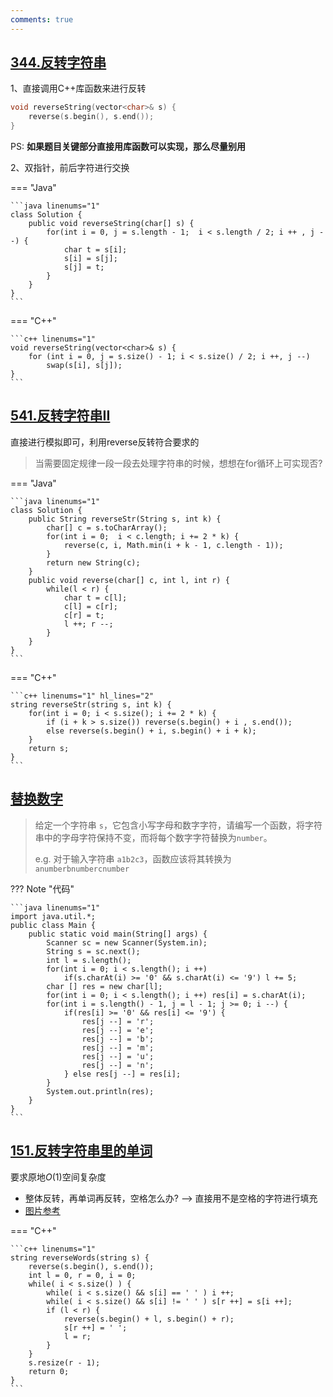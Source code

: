 ```yaml
---
comments: true
--- 
```


## [344.反转字符串](https://leetcode.cn/problems/reverse-string/)

1、直接调用C++库函数来进行反转
```c++ linenums="1"
void reverseString(vector<char>& s) {
    reverse(s.begin(), s.end());
}
```
PS: **如果题目关键部分直接用库函数可以实现，那么尽量别用**

2、双指针，前后字符进行交换

=== "Java"

    ```java linenums="1"
    class Solution {
        public void reverseString(char[] s) {
            for(int i = 0, j = s.length - 1;  i < s.length / 2; i ++ , j --) {
                char t = s[i];
                s[i] = s[j];
                s[j] = t;
            }        
        }
    }
    ```

=== "C++"

    ```c++ linenums="1"
    void reverseString(vector<char>& s) {
        for (int i = 0, j = s.size() - 1; i < s.size() / 2; i ++, j --) 
            swap(s[i], s[j]);
    }
    ``` 

## [541.反转字符串II](https://leetcode.cn/problems/reverse-string-ii/)

直接进行模拟即可，利用reverse反转符合要求的

> 当需要固定规律一段一段去处理字符串的时候，想想在for循环上可实现否?

=== "Java"

    ```java linenums="1"
    class Solution {
        public String reverseStr(String s, int k) {
            char[] c = s.toCharArray();
            for(int i = 0;  i < c.length; i += 2 * k) {
                reverse(c, i, Math.min(i + k - 1, c.length - 1));
            } 
            return new String(c);
        }
        public void reverse(char[] c, int l, int r) {
            while(l < r) {
                char t = c[l];
                c[l] = c[r];
                c[r] = t;
                l ++; r --;
            }
        }
    }
    ```

=== "C++"

    ```c++ linenums="1" hl_lines="2"
    string reverseStr(string s, int k) {
        for(int i = 0; i < s.size(); i += 2 * k) {
            if (i + k > s.size()) reverse(s.begin() + i , s.end());
            else reverse(s.begin() + i, s.begin() + i + k);
        }
        return s;
    }
    ```

## [替换数字](https://kamacoder.com/problempage.php?pid=1064)

> 给定一个字符串 `s`，它包含小写字母和数字字符，请编写一个函数，将字符串中的字母字符保持不变，而将每个数字字符替换为`number`。 
> 
> e.g. 对于输入字符串 `a1b2c3`，函数应该将其转换为 `anumberbnumbercnumber`

??? Note "代码"

    ```java linenums="1"
    import java.util.*;  
    public class Main {
        public static void main(String[] args) {
            Scanner sc = new Scanner(System.in);
            String s = sc.next();
            int l = s.length();
            for(int i = 0; i < s.length(); i ++)
                if(s.charAt(i) >= '0' && s.charAt(i) <= '9') l += 5;
            char [] res = new char[l];
            for(int i = 0; i < s.length(); i ++) res[i] = s.charAt(i);
            for(int i = s.length() - 1, j = l - 1; j >= 0; i --) {
                if(res[i] >= '0' && res[i] <= '9') {
                    res[j --] = 'r';
                    res[j --] = 'e';
                    res[j --] = 'b';
                    res[j --] = 'm';
                    res[j --] = 'u';
                    res[j --] = 'n';
                } else res[j --] = res[i];
            }
            System.out.println(res);
        }
    }
    ```

## [151.反转字符串里的单词](https://leetcode.cn/problems/reverse-words-in-a-string/)

要求原地$O(1)$空间复杂度

- 整体反转，再单词再反转，空格怎么办? --> 直接用不是空格的字符进行填充
- [图片参考](https://assets.leetcode.com/users/images/b62b1a27-3688-41eb-b294-c26a5ba11d19_1634751350.7162225.png)

=== "C++"

    ```c++ linenums="1"
    string reverseWords(string s) {
        reverse(s.begin(), s.end());
        int l = 0, r = 0, i = 0;
        while( i < s.size() ) {
            while( i < s.size() && s[i] == ' ' ) i ++;
            while( i < s.size() && s[i] != ' ' ) s[r ++] = s[i ++];
            if (l < r) {
                reverse(s.begin() + l, s.begin() + r);
                s[r ++] = ' ';
                l = r;
            }
        }
        s.resize(r - 1);
        return 0;
    }
    ```
